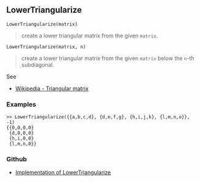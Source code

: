 ## LowerTriangularize

```
LowerTriangularize(matrix)
```

> create a lower triangular matrix from the given `matrix`.

```
LowerTriangularize(matrix, n)
```

> create a lower triangular matrix from the given `matrix` below the `n`-th subdiagonal.

See
* [Wikipedia - Triangular matrix](https://en.wikipedia.org/wiki/Triangular_matrix)

### Examples
 
```
>> LowerTriangularize({{a,b,c,d}, {d,e,f,g}, {h,i,j,k}, {l,m,n,o}}, -1)
{{0,0,0,0} 
 {d,0,0,0} 
 {h,i,0,0}  
 {l,m,n,0}}
```

### Github

* [Implementation of LowerTriangularize](https://github.com/axkr/symja_android_library/blob/master/symja_android_library/matheclipse-core/src/main/java/org/matheclipse/core/builtin/LinearAlgebra.java#L2663) 
